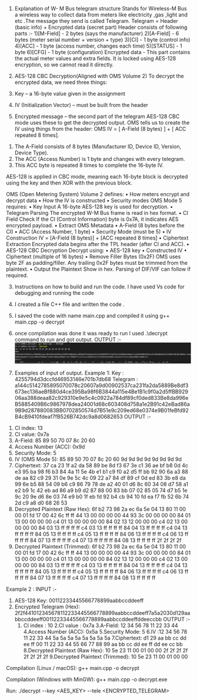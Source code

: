 1) Explanation of W- M Bus telegram structure
Stands for Wireless-M Bus a wireless way to collect data from meters like electricity ,gas ,light and etc .The message they send is called Telegram.
Telegram = Header (basic info) + Encrypted data (secret part)
Header consists of following parts :-
  1)[M-Field] - 2 bytes (says the manufacturer)
  2)[A-Field] - 6 bytes (meter serial number + version + type)
  3)[CI] - 1 byte (control info)
  4)[ACC] - 1 byte (access number, changes each time)
  5)[STATUS] - 1 byte
  6)[CFG] - 1 byte (configuration)
Encrypted data - This part contains the actual meter values and extra fields.
It is locked using AES-128 encryption, so we cannot read it directly.


2) AES-128 CBC Decryption(Aligned with OMS Volume 2)
To decrypt the encrypted data, we need three things:
  1) Key – a 16-byte value given in the assignment
  2) IV (Initialization Vector) – must be built from the header
  3) Encrypted message – the second part of the telegram
AES-128 CBC mode uses these to get the decrypted output.
OMS tells us to create the IV using  things from the header:
OMS IV = [ A-Field (8 bytes) ] + [ ACC repeated 8 times].
1.	The A-Field consists of 8 bytes (Manufacturer ID, Device ID, Version, Device Type).
2.	The ACC (Access Number) is 1 byte and changes with every telegram.
3.	This ACC byte is repeated 8 times to complete the 16-byte IV.

AES-128 is applied in CBC mode, meaning each 16-byte block is decrypted using the key and then XOR with the previous block.

OMS (Open Metering System) Volume 2 defines:
•	How meters encrypt and decrypt data
•	How the IV is constructed
•	Security modes
  OMS Mode 5 requires:
•	Key Input
A 16-byte AES-128 key is used for decryption.
•	Telegram Parsing
The encrypted W-M Bus frame is read in hex format.
•	CI Field Check
If the CI (Control Information) byte is 0x7A, it indicates AES encrypted payload.
•	Extract OMS Metadata
•	A-Field (8 bytes before the CI)
•	ACC (Access Number, 1 byte)
•	Security Mode (must be 5)
•	IV Construction
IV = [A-Field (8 bytes)] + [ACC repeated 8 times]
•	Ciphertext Extraction
Encrypted data begins after the TPL header (after CI and ACC).
•	AES-128 CBC Decryption
Decrypt using:
•	AES-128 key
•	Constructed IV
•	Ciphertext (multiple of 16 bytes)
•	Remove Filler Bytes (0x2F)
OMS uses byte 2F as padding/filler.
Any trailing 0x2F bytes must be trimmed from the plaintext.
•	Output the Plaintext
Show in hex. Parsing of DIF/VIF can follow if required.

3) Instructions on how to build and run the code.
  I have used Vs code for debugging and running the code
  1) I created a file C++ file and written the code .
  2) I saved the code with name main.cpp and compiled it using g++ main.cpp -o decrypt
  3) once compilation was done it was ready to run I used .\decrypt command to run and got output.
OUTPUT :-
![Decryption Output](assignment.png)

  



5) Examples of input of output.
Example 1:
   Key : 4255794d3dccfd46953146e701b7db68
Telegram :      a144c5142785895070078c20607a9d00902537ca231fa2da5889Be8df3673ec136aeBfB80d4ce395Ba98f6B3844a115e4Be1B1c9f0a2d5ffBB92906aa388deaa82c929310e9e5c4c0922a784df89cf0ded833Be8da996eB5885409B6c9867978dea24001d68c603408d758a1e2B91c42eBad86a9B9d287880083BB0702850574d7B51e9c209ed68e0374e9B01feBfd92B4cB9410fdeaf7fB526B742dc9a8d0682653
   OUTPUT :-
1.	CI index:
13
2.	CI value:
0x7a
3.	A-Field:
85 89 50 70 07 8c 20 60
4.	Access Number (ACC):
0x9d
5.	Security Mode:
5
6.	IV (OMS Mode 5):
85 89 50 70 07 8c 20 60 9d 9d 9d 9d 9d 9d 9d 9d
7.	Ciphertext:
37 ca 23 1f a2 da 58 89 be 8d f3 67 3e c1 36 ae bf b8 0d 4c e3 95 ba 98 f6 b3 84 4a 11 5e 4b e1 b1 c9 f0 a2 d5 ff bb 92 90 6a a3 88 de aa 82 c9 29 31 0e 9e 5c 4c 09 22 a7 84 df 89 cf 0d ed 83 3b e8 da 99 6e b5 88 54 09 b6 c9 86 79 78 de a2 40 01 d6 8c 60 34 08 d7 58 a1 e2 b9 1c 42 eb ad 86 a9 b9 d2 87 88 00 83 bb 07 02 85 05 74 d7 b5 1e 9c 20 9e d6 8e 03 74 e9 b0 1f eb fd 92 b4 cb 94 10 fd ea f7 fb 52 6b 74 2d c9 a8 d0 68 26 53
8.	Decrypted Plaintext (Raw Hex):
6f b2 73 98 2a ec 6a 5e 04 13 80 11 00 00 01 fd 17 00 42 6c ff ff 44 13 00 00 00 00 44 93 3c 00 00 00 00 84 01 13 00 00 00 00 c4 01 13 00 00 00 00 84 02 13 12 00 00 00 c4 02 13 00 00 00 00 84 03 13 ff ff ff ff c4 03 13 ff ff ff ff 84 04 13 ff ff ff ff c4 04 13 ff ff ff ff 84 05 13 ff ff ff ff c4 05 13 ff ff ff ff 84 06 13 ff ff ff ff c4 06 13 ff ff ff ff 84 07 13 ff ff ff ff c4 07 13 ff ff ff ff 84 08 13 ff ff ff ff 2f 2f 2f 2f
9.	Decrypted Plaintext (Trimmed):
6f b2 73 98 2a ec 6a 5e 04 13 80 11 00 00 01 fd 17 00 42 6c ff ff 44 13 00 00 00 00 44 93 3c 00 00 00 00 84 01 13 00 00 00 00 c4 01 13 00 00 00 00 84 02 13 12 00 00 00 c4 02 13 00 00 00 00 84 03 13 ff ff ff ff c4 03 13 ff ff ff ff 84 04 13 ff ff ff ff c4 04 13 ff ff ff ff 84 05 13 ff ff ff ff c4 05 13 ff ff ff ff 84 06 13 ff ff ff ff c4 06 13 ff ff ff ff 84 07 13 ff ff ff ff c4 07 13 ff ff ff ff 84 08 13 ff ff ff ff



Example 2 :
      INPUT :-
1.	AES-128 Key:
00112233445566778899aabbccddeeff
2.	Encrypted Telegram (Hex):
2f2f441012345678112233445566778899aabbccddeeff7a5a2030d129aabbccddeeff00112233445566778899aabbccddeeffddeeccbb
       OUTPUT :-
       1. CI index : 10
2.CI value : 0x7a
3.A-Field: 12 34 56 78 11 22 33 44
4.Access Number (ACC): 0x5a
5.Security Mode: 5
6.IV :12 34 56 78 11 22 33 44 5a 5a 5a 5a 5a 5a 5a 5a
7.Ciphertext: d1 29 aa bb cc dd ee ff 00 11 22 33 44 55 66 77 88 99 aa bb cc dd ee ff dd ee cc bb
8.Decrypted Plaintext (Raw Hex): 10 5e 23 11 00 01 00 00 2f 2f 2f 2f 2f 2f 2f 2f
9.Decrypted Plaintext (Trimmed): 10 5e 23 11 00 01 00 00


Compilation (Linux / macOS):
g++ main.cpp -o decrypt

Compilation (Windows with MinGW):
g++ main.cpp -o decrypt.exe

Run:
./decrypt --key <AES_KEY> --tele <ENCRYPTED_TELEGRAM>



